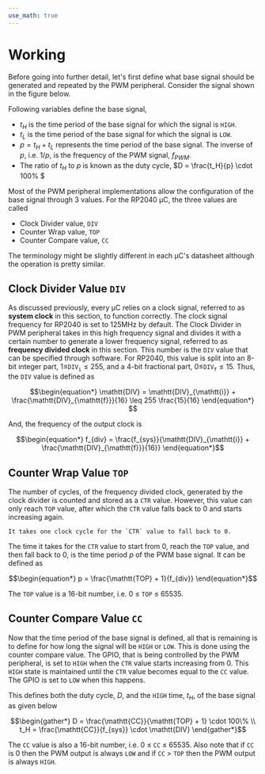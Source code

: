 ```yaml
---
use_math: true
---
```


# Working
Before going into further detail, let's first define what base signal should be generated and repeated by the PWM peripheral. Consider the signal shown in the figure below.

<div id="pwmTermPlot" style="grid-column-start: 1; grid-column-end: 2;"></div>
<script src="https://cdn.plot.ly/plotly-2.24.1.min.js"></script>
<script src="https://cdn.jsdelivr.net/npm/animejs@3.2.1/lib/anime.min.js"></script>
<script src="{{ '/assets/js/jsAnim.js'|relative_url }}"></script>
<script src="js/pwmTerm.js"></script>

Following variables define the base signal,
- $t_H$ is the time period of the base signal for which the signal is `HIGH`.
- $t_L$ is the time period of the base signal for which the signal is `LOW`.
- $p = t_H + t_L$ represents the time period of the base signal. The inverse of $p$, i.e. $1/p$, is the frequency of the PWM signal, $f_{PWM}$.
- The ratio of $t_H$ to $p$ is known as the duty cycle, $D = \frac{t_H}{p} \cdot 100\% $

Most of the PWM peripheral implementations allow the configuration of the base signal through 3 values. For the RP2040 &mu;C, the three values are called
- Clock Divider value, `DIV`
- Counter Wrap value, `TOP`
- Counter Compare value, `CC`

<div class="note">
  The terminology might be slightly different in each &mu;C's datasheet although the operation is pretty similar.
</div>

## Clock Divider Value `DIV`
As discussed previously, every &mu;C relies on a clock signal, referred to as **system clock** in this section, to function correctly. The clock signal frequency for RP2040 is set to 125MHz by default. The Clock Divider in PWM peripheral takes in this high frequency signal and divides it with a certain number to generate a lower frequency signal, referred to as **frequency divided clock** in this section. This number is the `DIV` value that can be specified through software. For RP2040, this value is split into an 8-bit integer part, $1 \leq$`DIV`<sub>`i`</sub>$\leq 255$, and a 4-bit fractional part, $0 \leq$`DIV`<sub>`f`</sub>$\leq 15$. Thus, the `DIV` value is defined as

$$\begin{equation*}
    \mathtt{DIV} = \mathtt{DIV}_{\mathtt{i}} + \frac{\mathtt{DIV}_{\mathtt{f}}}{16} \leq 255 \frac{15}{16}
\end{equation*}
$$

And, the frequency of the output clock is

$$\begin{equation*}
    f_{div} = \frac{f_{sys}}{\mathtt{DIV}_{\mathtt{i}} + \frac{\mathtt{DIV}_{\mathtt{f}}}{16}}
\end{equation*}$$

<!---
Let's take an example. Following animation show the output signal from the clock divider if the integer part is set to 7 and the fractional part is set to 9. Basically, 7.5625 cycles of the system clock make one cycle of the frequency divided clock.


<script src="js/clkDiv.js"></script>
<div style="display: grid; grid-template-rows: auto 40px;">
    <div style="display: grid; grid-template-columns: 1fr 0.3fr 1fr;">
        <div id="clkDivSysClk" style="grid-column-start: 1; grid-column-end: 2;"></div>
        <div id="clkDivClkDiv" style="grid-column-start: 2; grid-column-end: 3; background: rgba(245, 126, 36, 0.6); border: 5px solid rgba(245, 126, 36, 1); border-radius: 20px; text-align: center; color: white; font-family: serif; font-size: 24px; vertical-align: middle; justify-self: center; align-self: center;">Clock<br>Divider<br>7<sup>9</sup>&frasl;<sub>16</sub></div>
        <div id="clkDivDivClk" style="grid-column-start: 3; grid-column-end: 4;"></div>
    </div>
    <div style="display: grid; grid-template-columns: 1fr 1fr 1fr 1fr">
        <button onClick="clkDivAnim.decreaseAnimUpdateDt()" class="js-anim">&#x23EA;</button>
        <button onClick="clkDivAnim.playPauseAnim()" class="js-anim">&#x23EF;</button>
        <button onClick="clkDivAnim.callResetFuns()" class="js-anim">&#x1F504;</button>
        <button onClick="clkDivAnim.increaseAnimUpdateDt()" class="js-anim">&#x23E9;</button>
    </div>
</div>
--->


## Counter Wrap Value `TOP`
The number of cycles, of the frequency divided clock, generated by the clock divider is counted and stored as a `CTR` value. However, this value can only reach `TOP` value, after which the `CTR` value falls back to 0 and starts increasing again. 
<!---
<div style="display: grid; grid-template-rows: auto 40px;">
    <div style="display: grid; grid-template-columns: 1fr 0.5fr;">
        <div id="ctrWrapDivClk" style="grid-column-start: 1; grid-column-end: 2;"></div>
        <div style="display: grid; grid-template-columns: auto auto auto; grid-column-start: 2; grid-column-end: 3; justify-self: center; align-self: center;">
            <div style="display: grid; grid-template-rows: auto auto; justify-items: center; align-items: center; justify-self: center; align-self: center; vertical-align: middle;">
                <label for="ctrWrapCtrReg" class="js-anim"><span style="font-family: 'Courier New', Courier, monospace; color: white">CTR</span></label>
                <input type="text" class="js-anim" id="ctrWrapCtrReg" minlength="1" maxlength="5" value="0" size="5" disabled>
            </div>
            <div style="justify-self: center; align-self: center; vertical-align: middle; margin: 10px; color: white; font-size: 24px;">\(\leq\)</div>
            <div style="display: grid; grid-template-rows: auto auto; justify-items: center; align-items: center; justify-self: center; align-self: center; vertical-align: middle;">
                <label for="ctrWrapTopReg"  class="js-anim"><span style="font-family: 'Courier New', Courier, monospace; color: white">TOP</span></label>
                <input type="text" class="js-anim" id="ctrWrapTopReg" minlength="1" maxlength="5" value="99" size="5" disabled>
            </div>
        </div>
    </div>
    <div style="display: grid; grid-template-columns: 1fr 1fr 1fr 1fr">
        <button onClick="ctrWrapAnim.decreaseAnimUpdateDt()" class="js-anim">&#x23EA;</button>
        <button onClick="ctrWrapAnim.playPauseAnim()" class="js-anim">&#x23EF;</button>
        <button onClick="ctrWrapAnim.callResetFuns()" class="js-anim">&#x1F504;</button>
        <button onClick="ctrWrapAnim.increaseAnimUpdateDt()" class="js-anim">&#x23E9;</button>
    </div>
</div>
<script src="js/ctrWrap.js"></script>
--->
```{note}
It takes one clock cycle for the `CTR` value to fall back to 0.
```
The time it takes for the `CTR` value to start from 0, reach the `TOP` value, and then fall back to 0, is the time period $p$ of the PWM base signal. It can be defined as

$$\begin{equation*}
p = \frac{\mathtt{TOP} + 1}{f_{div}}
\end{equation*}$$

The `TOP` value is a 16-bit number, i.e. 0 &leq; `TOP` &leq; 65535.

## Counter Compare Value `CC`
Now that the time period of the base signal is defined, all that is remaining is to define for how long the signal will be `HIGH` or `LOW`. This is done using the counter compare value. The GPIO, that is being controlled by the PWM peripheral, is set to `HIGH` when the `CTR` value starts increasing from 0. This `HIGH` state is maintained until the `CTR` value becomes equal to the `CC` value. The GPIO is set to `LOW` when this happens. 

<!---
<div style="display: grid; grid-template-rows: auto 40px;">
    <div style="display: grid; grid-template-columns: 0.4fr 1fr;">
        <div style="display: grid; grid-template-rows: auto auto auto; justify-self: center; align-self: center;">
            <div style="display: grid; grid-template-rows: auto auto; justify-items: center; align-items: center; justify-self: center; align-self: center; vertical-align: middle;">
                <label for="ctrCmpCcReg" class="js-anim"><span style="font-family: 'Courier New', Courier, monospace; color: white">CC</span></label>
                <input type="text" class="js-anim" id="ctrCmpCcReg" minlength="1" maxlength="5" value="3" size="5" disabled>
            </div><br>
            <div style="display: grid; grid-template-rows: auto auto; justify-items: center; align-items: center; justify-self: center; align-self: center; vertical-align: middle;">
                <label for="ctrCmpCtrReg" class="js-anim"><span style="font-family: 'Courier New', Courier, monospace; color: white">CTR</span></label>
                <input type="text" class="js-anim" id="ctrCmpCtrReg" minlength="1" maxlength="5" value="0" size="5" disabled>
            </div><br>
            <div style="display: grid; grid-template-rows: auto auto; justify-items: center; align-items: center; justify-self: center; align-self: center; vertical-align: middle;">
                <label for="ctrCmpTopReg" class="js-anim"><span style="font-family: 'Courier New', Courier, monospace; color: white">TOP</span></label>
                <input type="text" class="js-anim" id="ctrCmpTopReg" minlength="1" maxlength="5" value="9" size="5" disabled>
            </div>
        </div>
        <div id="ctrCmpPwmOut"></div>
    </div>
    <div style="display: grid; grid-template-columns: 1fr 1fr 1fr 1fr">
        <button onClick="ctrCmpAnim.decreaseAnimUpdateDt()" class="js-anim">&#x23EA;</button>
        <button onClick="ctrCmpAnim.playPauseAnim()" class="js-anim">&#x23EF;</button>
        <button onClick="ctrCmpAnim.callResetFuns()" class="js-anim">&#x1F504;</button>
        <button onClick="ctrCmpAnim.increaseAnimUpdateDt()" class="js-anim">&#x23E9;</button>
    </div>
</div>
<script src="js/ctrCmp.js"></script>
--->
This defines both the duty cycle, $D$, and the `HIGH` time, $t_H$, of the base signal as given below

$$\begin{gather*}
D = \frac{\mathtt{CC}}{\mathtt{TOP} + 1} \cdot 100\% \\
t_H = \frac{\mathtt{CC}}{f_{sys}} \cdot \mathtt{DIV}
\end{gather*}$$

The `CC` value is also a 16-bit number, i.e. 0 &leq; `CC` &leq; 65535. Also note that if `CC` is 0 then the PWM output is always `LOW` and if `CC` &gt; `TOP` then the PWM output is always `HIGH`.
